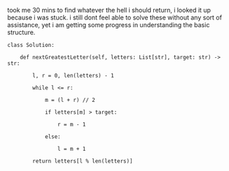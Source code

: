 took me 30 mins to find whatever the hell i should return, i looked it up because i was stuck. i still dont feel able to solve these without any sort of assistance, yet i am getting some progress in understanding the basic structure.

```
class Solution:

    def nextGreatestLetter(self, letters: List[str], target: str) -> str:

        l, r = 0, len(letters) - 1

        while l <= r:

            m = (l + r) // 2

            if letters[m] > target:

                r = m - 1

            else:

                l = m + 1

        return letters[l % len(letters)]
```